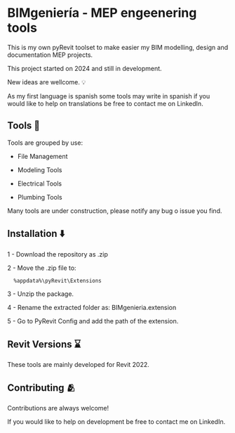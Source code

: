 
# BIMgeniería - MEP engeenering tools

This is my own pyRevit toolset to make easier my BIM modelling, design and documentation MEP projects. 

This project started on 2024 and still in development. 

New ideas are wellcome. 💡

As my first language is spanish some tools may write in spanish if you would like to help on translations be free to contact me on LinkedIn.

## Tools 🔧

Tools are grouped by use:

- File Management

- Modeling Tools

- Electrical Tools

- Plumbing Tools


Many tools are under construction, please notify any bug o issue you find. 

## Installation ⬇️

1 - Download the repository as .zip

2 - Move the .zip file to: 
```bash
  %appdata%\pyRevit\Extensions
```
3 - Unzip the package.

4 - Rename the extracted folder as: BIMgenieria.extension

5 - Go to PyRevit Config and add the path of the extension.
    
## Revit Versions ⌛

These tools are mainly developed for Revit 2022.

## Contributing 🫂

Contributions are always welcome!

If you would like to help on development be free to contact me on LinkedIn.

